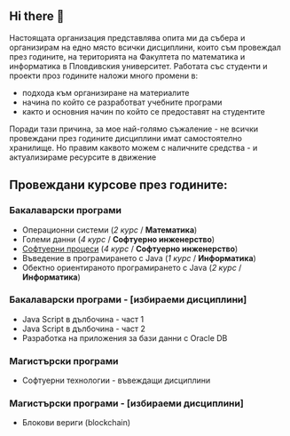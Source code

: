 ## Hi there 👋

Настоящата организация представлява опита ми да събера и организирам на едно място всички дисциплини, които съм провеждал през годините, на територията на Факултета по математика и информатика в Пловдивския университет.
Работата със студенти и проекти проз годините наложи много промени в:
- подхода към организиране на материалите
- начина по който се разработват учебните програми
- както и основния начин по който се предоставят на студентите

Поради тази причина, за мое най-голямо съжаление - не всички провеждани през годините дисциплини имат самостоятелно хранилище. Но правим каквото можем с наличните средства - и актуализираме ресурсите в движение

## **Провеждани курсове през годините:**

### Бакалаварски програми
- Операционни системи (_2 курс_ / **Математика**)
- Големи данни (_4 курс_ / **Софтуерно инженерство**)
- [Софтуерни процеси](https://github.com/mihail-petrov-courses-pu-fmi/software-processes) (_4 курс_ / **Софтуерно инженерство**)
- Въведение в програмирането с Java (_1 курс_ / **Информатика**)
- Обектно ориентираното програмирането с Java  (_2 курс_ / **Информатика**)

### Бакалаварски програми - \[избираеми дисциплини\]
- Java Script в дълбочина - част 1
- Java Script в дълбочина - част 2
- Разработка на приложения за бази данни с Oracle DB

### Магистърски програми
- Софтуерни технологии - въвеждащи дисциплини

### Магистърски програми -  \[избираеми дисциплини\]
- Блокови вериги (blockchain)
